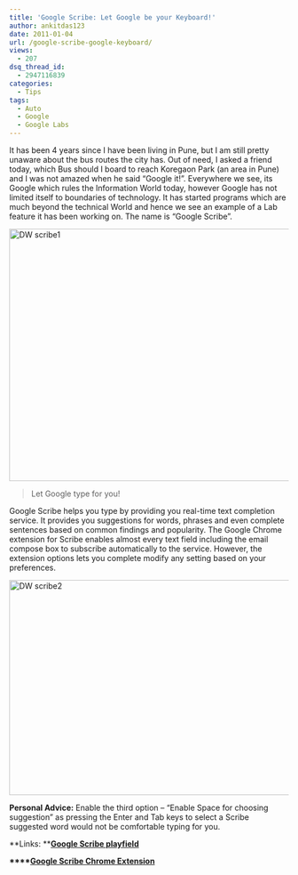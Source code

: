 ```yaml
---
title: 'Google Scribe: Let Google be your Keyboard!'
author: ankitdas123
date: 2011-01-04
url: /google-scribe-google-keyboard/
views:
  - 207
dsq_thread_id:
  - 2947116839
categories:
  - Tips
tags:
  - Auto
  - Google
  - Google Labs
---
```

It has been 4 years since I have been living in Pune, but I am still pretty unaware about the bus routes the city has. Out of need, I asked a friend today, which Bus should I board to reach Koregaon Park (an area in Pune) and I was not amazed when he said “Google it!”. Everywhere we see, its Google which rules the Information World today, however Google has not limited itself to boundaries of technology. It has started programs which are much beyond the technical World and hence we see an example of a Lab feature it has been working on. The name is “Google Scribe”.

[<img class="wp-image-51717" style="padding-left: 0px;padding-right: 0px;padding-top: 0px;border: 0px" src="http://cdn.devilsworkshop.org/files/2011/01/DW-scribe1_thumb1.png" border="0" alt="DW scribe1" width="660" height="454" />][1]

> Let Google type for you!

Google Scribe helps you type by providing you real-time text completion service. It provides you suggestions for words, phrases and even complete sentences based on common findings and popularity. The Google Chrome extension for Scribe enables almost every text field including the email compose box to subscribe automatically to the service. However, the extension options lets you complete modify any setting based on your preferences.

[<img style="padding-left: 0px;padding-right: 0px;padding-top: 0px;border: 0px" src="http://cdn.devilsworkshop.org/files/2011/01/DW-scribe2_thumb1.jpg" border="0" alt="DW scribe2" width="660" height="387" />][2]

**Personal Advice:** Enable the third option – “Enable Space for choosing suggestion” as pressing the Enter and Tab keys to select a Scribe suggested word would not be comfortable typing for you.

**Links: ****<a href="http://scribe.googlelabs.com/" onclick="_gaq.push(['_trackEvent', 'outbound-article', 'http://scribe.googlelabs.com/', 'Google Scribe playfield']);" target="_blank">Google Scribe playfield</a>**

**<a href="http://scribe.googlelabs.com/" onclick="_gaq.push(['_trackEvent', 'outbound-article', 'http://scribe.googlelabs.com/', '']);" target="_blank"></a>****<a href="http://scribe.googlelabs.com/" onclick="_gaq.push(['_trackEvent', 'outbound-article', 'http://scribe.googlelabs.com/', 'Google Scribe Chrome Extension']);" target="_blank">Google Scribe Chrome Extension</a>**

 [1]: http://cdn.devilsworkshop.org/files/2011/01/DW-scribe11.png
 [2]: http://cdn.devilsworkshop.org/files/2011/01/DW-scribe21.jpg
